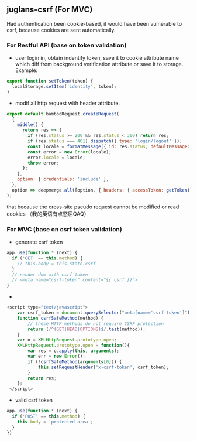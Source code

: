 ## juglans-csrf (For MVC)
Had authentication been cookie-based, it would have been vulnerable to csrf, because cookies are sent automatically.

### For Restful API (base on token validation)

- user login in, obtain indentify token, save it to cookie attribute name which diff from background verification attribute or save it to storage.
Example:
```javascript
export function setToken(token) {
  localStorage.setItem('identity', token);
}
```

- modif all http request with header attribute.
```javascript
export default bambooRequest.createRequest(
  {
    middle() {
      return res => {
        if (res.status >= 200 && res.status < 300) return res;
        if (res.status === 401) dispatch({ type: 'login/logout' });
        const locale = formatMessage({ id: res.status, defaultMessage: res.status });
        const error = new Error(locale);
        error.locale = locale;
        throw error;
      };
    },
    option: { credentials: 'include' },
  },
  option => deepmerge.all([option, { headers: { accessToken: getToken() } }]),
);
```
that because the cross-site pseudo request cannot be modified or read cookies （我的英语有点憋屈QAQ）

### For MVC (base on csrf token validation)

- generate csrf token 
```javascript
app.use(function * (next) {
  if ('GET' == this.method) {
    // this.body = this.state.csrf
  }
  // render dom with csrf token
  // <meta name="csrf-token" content="{{ csrf }}">
}
```

- 
```javascript
<script type="text/javascript">
    var csrf_token = document.querySelector("meta[name='csrf-token']").getAttribute("content");
    function csrfSafeMethod(method) {
        // these HTTP methods do not require CSRF protection
        return (/^(GET|HEAD|OPTIONS)$/.test(method));
    }
    var o = XMLHttpRequest.prototype.open;
    XMLHttpRequest.prototype.open = function(){
        var res = o.apply(this, arguments);
        var err = new Error();
        if (!csrfSafeMethod(arguments[0])) {
            this.setRequestHeader('x-csrf-token', csrf_token);
        }
        return res;
    };
 </script>
```
- valid csrf token 
```javascript
app.use(function * (next) {
  if ('POST' == this.method) {
    this.body = 'protected area';
  }
})
```